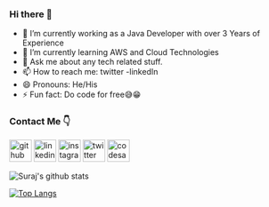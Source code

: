 ### Hi there 👋

- 🔭 I’m currently working as a Java Developer with over 3 Years of Experience
- 🌱 I’m currently learning AWS and Cloud Technologies
- 💬 Ask me about any tech related stuff.
- 📫 How to reach me: twitter -linkedIn
- 😄 Pronouns: He/His
- ⚡ Fun fact: Do code for free😅😁
### Contact Me 👇
[<img src='https://cdn.jsdelivr.net/npm/simple-icons@3.0.1/icons/github.svg' alt='github' height='40'>](https://github.com/surajhanvate07)  [<img src='https://cdn.jsdelivr.net/npm/simple-icons@3.0.1/icons/linkedin.svg' alt='linkedin' height='40'>](https://www.linkedin.com/in/suraj-hanvate07/)  [<img src='https://cdn.jsdelivr.net/npm/simple-icons@3.0.1/icons/instagram.svg' alt='instagram' height='40'>](https://www.instagram.com/surajhanvate_07/)  [<img src='https://cdn.jsdelivr.net/npm/simple-icons@3.0.1/icons/twitter.svg' alt='twitter' height='40'>](https://twitter.com/hanvate_suraj)  [<img src='https://cdn.jsdelivr.net/npm/simple-icons@3.0.1/icons/codesandbox.svg' alt='codesandbox' height='40'>](https://codesandbox.io/u/surajhanvate07)  


![Suraj's github stats](https://github-readme-stats.vercel.app/api?username=surajhanvate07&show_icons=true&theme=radical)
<!-- [![Top Langs](https://github-readme-stats.vercel.app/api/top-langs/?username=surajhanvate07&langs_count=8)](https://github.com/surajhanvate07/) -->
[![Top Langs](https://github-readme-stats.vercel.app/api/top-langs/?username=surajhanvate07)](https://github.com/surajhanvate07/)
